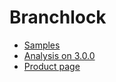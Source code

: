# Branchlock

* [Samples](SAMPLES.md)
* [Analysis on 3.0.0](Analysis-3.0.0.md)
* [Product page](https://branchlock.net/)

